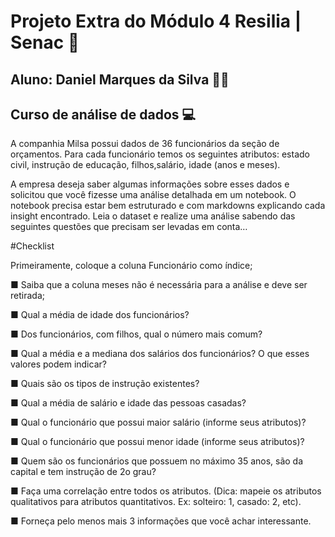 # Projeto Extra do Módulo 4 Resilia | Senac 🚀 
## Aluno: Daniel Marques da Silva 👨‍🦱
## Curso de análise de dados 💻

A companhia Milsa possui dados de 36 funcionários da seção de orçamentos. Para
cada funcionário temos os seguintes atributos: estado civil, instrução de educação,
filhos,salário, idade (anos e meses).

A empresa deseja saber algumas informações sobre esses dados e solicitou que você
fizesse uma análise detalhada em um notebook. O notebook precisa estar bem
estruturado e com markdowns explicando cada insight encontrado.
Leia o dataset e realize uma análise sabendo das seguintes questões que precisam
ser levadas em conta…

#Checklist

Primeiramente, coloque a coluna Funcionário como índice;

■ Saiba que a coluna meses não é necessária para a análise e deve ser retirada;

■ Qual a média de idade dos funcionários?

■ Dos funcionários, com filhos, qual o número mais comum?

■ Qual a média e a mediana dos salários dos funcionários? O que esses valores podem indicar?

■ Quais são os tipos de instrução existentes?

■ Qual a média de salário e idade das pessoas casadas?

■ Qual o funcionário que possui maior salário (informe seus atributos)?

■ Qual o funcionário que possui menor idade (informe seus atributos)?

■ Quem são os funcionários que possuem no máximo 35 anos, são da capital e tem instrução de 2o grau?

■ Faça uma correlação entre todos os atributos. (Dica: mapeie os atributos qualitativos para atributos quantitativos. Ex: solteiro: 1, casado: 2, etc).

■ Forneça pelo menos mais 3 informações que você achar interessante.
